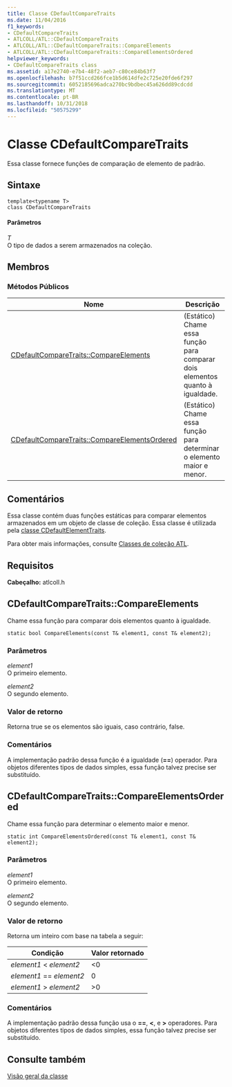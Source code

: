 ```yaml
---
title: Classe CDefaultCompareTraits
ms.date: 11/04/2016
f1_keywords:
- CDefaultCompareTraits
- ATLCOLL/ATL::CDefaultCompareTraits
- ATLCOLL/ATL::CDefaultCompareTraits::CompareElements
- ATLCOLL/ATL::CDefaultCompareTraits::CompareElementsOrdered
helpviewer_keywords:
- CDefaultCompareTraits class
ms.assetid: a17e2740-e7b4-48f2-aeb7-c80ce84b63f7
ms.openlocfilehash: b7f51ccd266fce1b5d614dfe2c725e20fde6f297
ms.sourcegitcommit: 6052185696adca270bc9bdbec45a626dd89cdcdd
ms.translationtype: MT
ms.contentlocale: pt-BR
ms.lasthandoff: 10/31/2018
ms.locfileid: "50575299"
---
```

# <a name="cdefaultcomparetraits-class"></a>Classe CDefaultCompareTraits

Essa classe fornece funções de comparação de elemento de padrão.

## <a name="syntax"></a>Sintaxe

```
template<typename T>
class CDefaultCompareTraits
```

#### <a name="parameters"></a>Parâmetros

*T*<br/>
O tipo de dados a serem armazenados na coleção.

## <a name="members"></a>Membros

### <a name="public-methods"></a>Métodos Públicos

|Nome|Descrição|
|----------|-----------------|
|[CDefaultCompareTraits::CompareElements](#compareelements)|(Estático) Chame essa função para comparar dois elementos quanto à igualdade.|
|[CDefaultCompareTraits::CompareElementsOrdered](#compareelementsordered)|(Estático) Chame essa função para determinar o elemento maior e menor.|

## <a name="remarks"></a>Comentários

Essa classe contém duas funções estáticas para comparar elementos armazenados em um objeto de classe de coleção. Essa classe é utilizada pela [classe CDefaultElementTraits](../../atl/reference/cdefaultelementtraits-class.md).

Para obter mais informações, consulte [Classes de coleção ATL](../../atl/atl-collection-classes.md).

## <a name="requirements"></a>Requisitos

**Cabeçalho:** atlcoll.h

##  <a name="compareelements"></a>  CDefaultCompareTraits::CompareElements

Chame essa função para comparar dois elementos quanto à igualdade.

```
static bool CompareElements(const T& element1, const T& element2);
```

### <a name="parameters"></a>Parâmetros

*element1*<br/>
O primeiro elemento.

*element2*<br/>
O segundo elemento.

### <a name="return-value"></a>Valor de retorno

Retorna true se os elementos são iguais, caso contrário, false.

### <a name="remarks"></a>Comentários

A implementação padrão dessa função é a igualdade (**==**) operador. Para objetos diferentes tipos de dados simples, essa função talvez precise ser substituído.

##  <a name="compareelementsordered"></a>  CDefaultCompareTraits::CompareElementsOrdered

Chame essa função para determinar o elemento maior e menor.

```
static int CompareElementsOrdered(const T& element1, const T& element2);
```

### <a name="parameters"></a>Parâmetros

*element1*<br/>
O primeiro elemento.

*element2*<br/>
O segundo elemento.

### <a name="return-value"></a>Valor de retorno

Retorna um inteiro com base na tabela a seguir:

|Condição|Valor retornado|
|---------------|------------------|
|*element1* < *element2*|<0|
|*element1* == *element2*|0|
|*element1* > *element2*|>0|

### <a name="remarks"></a>Comentários

A implementação padrão dessa função usa o **==**, **\<**, e **>** operadores. Para objetos diferentes tipos de dados simples, essa função talvez precise ser substituído.

## <a name="see-also"></a>Consulte também

[Visão geral da classe](../../atl/atl-class-overview.md)
